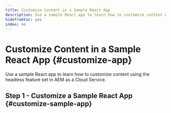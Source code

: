 ```yaml
---
title: Customize Content in a Sample React App
description: Use a sample React app to learn how to customize content using the headless feature set in AEM as a Cloud Service.
hidefromtoc: yes
index: no
---
```


# Customize Content in a Sample React App {#customize-app}

Use a sample React app to learn how to customize content using the headless feature set in AEM as a Cloud Service.

## Step 1 - Customize a Sample React App {#customize-sample-app}

